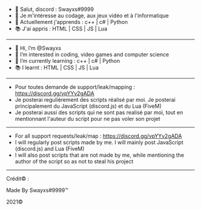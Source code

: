 - 👋 Salut, discord : Swayxs#9999
- 👀 Je m'intéresse au codage, aux jeux vidéo et à l'informatique
- 🌱 Actuellement j'apprends : c++ | c# | Python
- 📚 J'ai appris : HTML | CSS | JS | Lua

--------------------------------------------------------------------------------------------------------------------------------

- 👋 Hi, I’m @Swayxs
- 👀 I’m interested in coding, video games and computer science
- 🌱 I’m currently learning : c++ | c# | Python
- 📚 I learnt : HTML | CSS | JS | Lua

--------------------------------------------------------------------------------------------------------------------------------

- Pour toutes demande de support/leak/mapping : https://discord.gg/vpYYv2gADA
- Je posterai regulièrement des scripts réalisé par moi. Je posterai principalement du JavaScript (discord.js) et du Lua (FiveM)
- Je posterai aussi des scripts qui ne sont pas realisé par moi, tout en mentionnant l'auteur du script pour ne pas voler son projet
 
--------------------------------------------------------------------------------------------------------------------------------

- For all support requests/leak/map : https://discord.gg/vpYYv2gADA
- I will regularly post scripts made by me. I will mainly post JavaScript (discord.js) and Lua (FiveM)
- I will also post scripts that are not made by me, while mentioning the author of the script so as not to steal his project

--------------------------------------------------------------------------------------------------------------------------------

Crédit© : 

Made By Swayxs#9999™

2021©

<!---
Swayxs/Swayxs is a ✨ special ✨ repository because its `README.md` (this file) appears on your GitHub profile.
You can click the Preview link to take a look at your changes.
--->
